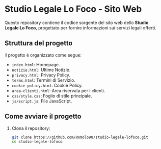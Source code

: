 # Studio Legale Lo Foco - Sito Web

Questo repository contiene il codice sorgente del sito web dello **Studio Legale Lo Foco**, progettato per fornire informazioni sui servizi legali offerti.

## Struttura del progetto
Il progetto è organizzato come segue:
- `index.html`: Homepage.
- `notizie.html`: Ultime Notizie.
- `privacy.html`: Privacy Policy.
- `terms.html`: Termini di Servizio.
- `cookie-policy.html`: Cookie Policy.
- `area-clienti.html`: Area riservata per i clienti.
- `css/style.css`: Foglio di stile principale.
- `js/script.js`: File JavaScript.

## Come avviare il progetto
1. Clona il repository:
   ```bash
   git clone https://github.com/Romolo90/studio-legale-lofoco.git
   cd studio-legale-lofoco
